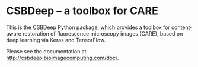# CSBDeep – a toolbox for CARE

This is the CSBDeep Python package, which provides a toolbox for content-aware restoration of fluorescence microscopy images (CARE), based on deep learning via Keras and TensorFlow.

Please see the documentation at http://csbdeep.bioimagecomputing.com/doc/.
